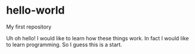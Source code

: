 # hello-world
My first repository


Uh oh hello! I would like to learn how these things work.
In fact I would like to learn programming. So I guess this is a start.
